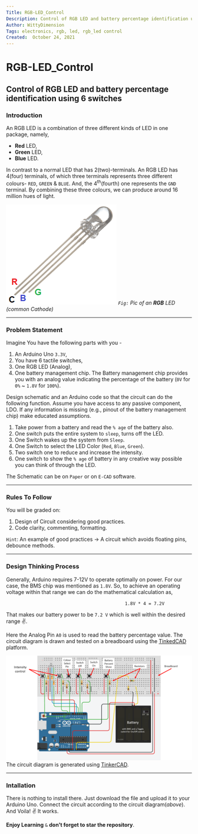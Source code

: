```yaml
---
Title: RGB-LED_Control
Description: Control of RGB LED and battery percentage identification using 6 switches
Author: WittyDimension
Tags: electronics, rgb, led, rgb_led control
Created:  October 24, 2021
---
```


<!-- This content will not appear in the rendered Markdown -->

RGB-LED_Control
===============
## Control of RGB LED and battery percentage identification using 6 switches


### Introduction

An RGB LED is a combination of three different kinds of LED in one package, namely,
* **Red** LED,
* **Green** LED,
* **Blue** LED.

In contrast to a normal LED that has 2(two)-terminals. An RGB LED has 4(four) terminals, of which three terminals represents three different colours- `RED`, `GREEN` & `BLUE`. And, the 4<sup>th</sup>(fourth) one represents the `GND` terminal. By combining these three colours, we can produce around 16 million hues of light.

[![Generic RGB LED](https://github.com/WittyDimension/rgbControl_6switches/raw/main/images/rgb-led.png)](#features)
*`Fig:` Pic of an **RGB** LED (common Cathode)*

___________________

### Problem Statement

Imagine You have the following parts with you - 
1.  An Arduino Uno `3.3V`, 
2.  You have 6 tactile switches,
3.  One RGB LED (Analog),
4.  One battery management chip.  The Battery management chip provides you with an analog value indicating 
the percentage of the battery (`0V` for `0%` ~ `1.8V` for `100%`). 

Design schematic and an Arduino code so that the circuit can do the following function. Assume you have 
access to any passive component, LDO. If any information is missing (e.g., pinout of the battery management chip) 
make educated assumptions.
 
1.  Take power from a battery and read the `% age` of the battery also.
2.  One switch puts the entire system to `sleep`, turns off the LED.
3.  One Switch wakes up the system from `Sleep`.
4.  One Switch to select the LED Color (`Red`, `Blue`, `Green`).
5.  Two switch one to reduce and increase the intensity.
6.  One switch to show the `% age` of battery in any creative way possible you can think of through the LED.

The Schematic can be on `Paper` or on `E-CAD` software.

___________________

### Rules To Follow

You will be graded on:
1. Design of Circuit considering good practices.
2. Code clarity, commenting, formatting.

`Hint`: An example of good practices → A circuit which avoids floating pins, debounce methods.

__________________________

### Design Thinking Process

Generally, Arduino requires 7-12V to operate optimally on power.
For our case, the BMS chip was mentioned as `1.8V`. So, to achieve an operating voltage within that range we can do the mathematical calculation as,

                                                 1.8V * 4 = 7.2V 

That makes our battery power to be `7.2 V` which is well within the desired range :v:.

Here the Analog Pin `A0` is used to read the battery percentage value. The circuit diagram is drawn and tested on a breadboard using the [TinkedCAD](https://www.tinkercad.com/) platform.



[![My Designed Circuit in TinkerCAD](https://github.com/WittyDimension/rgbControl_6switches/raw/main/images/ckt_diagram.png)](#features)
The circuit diagram is generated using [TinkerCAD](https://www.tinkercad.com/).

___________________

### Intallation

There is nothing to install there. Just download the file and upload it to your Arduino Uno. Connect the circuit according to the circuit diagram(*above*). And Voila! :v: It works.

**Enjoy Learning** `&` **don't forget to star the repository**.

